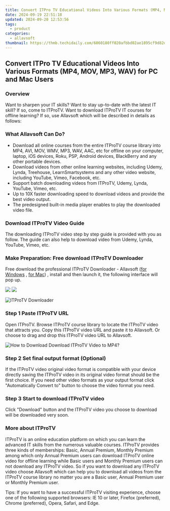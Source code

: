 ```yaml
---
title: Convert ITPro TV Educational Videos Into Various Formats (MP4, MOV, MP3, WAV) for PC and Mac Users
date: 2024-09-19 22:51:18
updated: 2024-09-20 12:53:56
tags:
  - product
categories:
  - allavsoft
thumbnail: https://thmb.techidaily.com/6060180ff020afbbd02ae1895cf9d82d0058a11f9344fe92d8db0b4a31855d9f.JPG
---
```


## Convert ITPro TV Educational Videos Into Various Formats (MP4, MOV, MP3, WAV) for PC and Mac Users

### Overview

Want to sharpen your IT skills? Want to stay up-to-date with the latest IT skill? If so, come to ITProTV. Want to download ITProTV IT courses for offline learning? If so, use Allavsoft which will be described in details as follows:

### What Allavsoft Can Do?

* Download all online courses from the entire ITProTV course library into MP4, AVI, MOV, WMV, MP3, WAV, AAC, etc for offline on your computer, laptop, iOS devices, Roku, PSP, Android devices, BlackBerry and any other portable devices.
* Download videos from other online learning websites, including Udemy, Lynda, Treehouse, LearnSmartsystems and any other video website, including YouTube, Vimeo, Facebook, etc.
* Support batch downloading videos from ITProTV, Udemy, Lynda, YouTube, Vimeo, etc.
* Up to 10X faster downloading speed to download videos and provide the best video output.
* The predesigned built-in media player enables to play the downloaded video file.

### Download ITProTV Video Guide

The downloading ITProTV video step by step guide is provided with you as follow. The guide can also help to download video from Udemy, Lynda, YouTube, Vimeo, etc.

### Make Preparation: Free download ITProTV Downloader

Free download the professional ITProTV Downloader - Allavsoft ([for Windows](https://tools.techidaily.com/allavsoft/products/) , [for Mac](https://tools.techidaily.com/allavsoft/products/)) , install and then launch it, the following interface will pop up.

[![](https://www.allavsoft.com/how-to/../images/how-to/free-download-win.jpg)](https://tools.techidaily.com/allavsoft/products/) [![](https://www.allavsoft.com/how-to/../images/how-to/free-download-mac.jpg)](https://tools.techidaily.com/allavsoft/products/)

![ITProTV Downloader](https://www.allavsoft.com/how-to/../images/allavsoft/screen-shot-600.jpg)

### Step 1 Paste ITProTV URL

Open ITProTV. Browse ITProTV course library to locate the ITProTV video that attracts you. Copy this ITProTV video URL and paste it to Allavsoft. Or choose to drag and drop this ITProTV video URL to Allavsoft.

![How to Download Download ITProTV Video to MP4?](https://www.allavsoft.com/how-to/../images/how-to/download-rtmp-video/download-rtmp-video.jpg)

### Step 2 Set final output format (Optional)

If the ITProTV video original video format is compatible with your device directly saving the ITProTV video in its original video format should be the first choice. If you need other video formats as your output format click "Automatically Convert to" button to choose the video format you need.

### Step 3 Start to download ITProTV video

Click "Download" button and the ITProTV video you choose to download will be downloaded very soon.

### More about ITProTV

ITProTV is an online education platform on which you can learn the advanced IT skills from the numerous valuable courses. ITProTV provides three kinds of memberships: Basic, Annual Premium, Monthly Premium among which only Annual Premium users can download ITProTV online video for offline learning while Basic users and Monthly Premium users can not download any ITProTV video. So if you want to download any ITProTV video choose Allavsoft which can help you to download all videos from the ITProTV course library no matter you are a Basic user, Annual Premium user or Monthly Premium user.

Tips: If you want to have a successful ITProTV visiting experience, choose one of the following supported browsers: IE 10 or later, Firefox (preferred), Chrome (preferred), Opera, Safari, and Edge.

<ins class="adsbygoogle"
     style="display:block"
     data-ad-format="autorelaxed"
     data-ad-client="ca-pub-7571918770474297"
     data-ad-slot="1223367746"></ins>



<ins class="adsbygoogle"
     style="display:block"
     data-ad-client="ca-pub-7571918770474297"
     data-ad-slot="8358498916"
     data-ad-format="auto"
     data-full-width-responsive="true"></ins>
